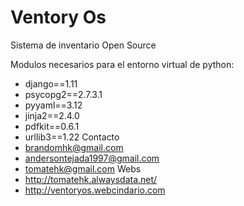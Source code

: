 # Ventory Os
Sistema de inventario Open Source

Modulos necesarios para el entorno virtual de python:
+ django==1.11
+ psycopg2==2.7.3.1
+ pyyaml==3.12
+ jinja2==2.4.0
+ pdfkit==0.6.1
+ urllib3==1.22
Contacto
+ brandomhk@gmail.com
+ andersontejada1997@gmail.com
+ tomatehk@gmail.com
Webs
+ http://tomatehk.alwaysdata.net/
+ http://ventoryos.webcindario.com



